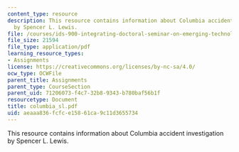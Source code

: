 ```yaml
---
content_type: resource
description: This resource contains information about Columbia accident investigation
  by Spencer L. Lewis.
file: /courses/ids-900-integrating-doctoral-seminar-on-emerging-technologies-fall-2005/aeaaa836fcfce15861ca9c11d3655734_columbia_sl.pdf
file_size: 21594
file_type: application/pdf
learning_resource_types:
- Assignments
license: https://creativecommons.org/licenses/by-nc-sa/4.0/
ocw_type: OCWFile
parent_title: Assignments
parent_type: CourseSection
parent_uid: 71206073-f4c7-32b8-9343-b780baf56b1f
resourcetype: Document
title: columbia_sl.pdf
uid: aeaaa836-fcfc-e158-61ca-9c11d3655734
---
```

This resource contains information about Columbia accident investigation by Spencer L. Lewis.